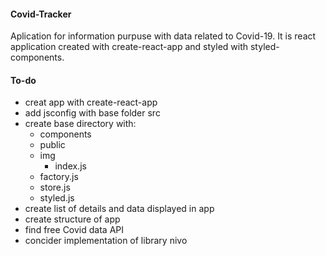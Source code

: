 #### Covid-Tracker
Aplication for information purpuse with data related to Covid-19. It is react application created with create-react-app and styled with styled-components.

#### To-do
* creat app with create-react-app
* add jsconfig with base folder src
* create base directory with:
  * components
  * public
  * img
    * index.js
  * factory.js
  * store.js
  * styled.js
* create list of details and data displayed in app
* create structure of app
* find free Covid data API
* concider implementation of library nivo
